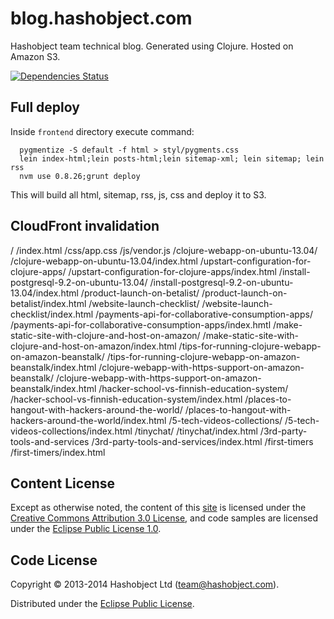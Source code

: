 # blog.hashobject.com

Hashobject team technical blog. Generated using Clojure. Hosted on Amazon S3.

[![Dependencies Status](http://jarkeeper.com/hashobject/blog.hashobject.com/status.png)](http://jarkeeper.com/hashobject/blog.hashobject.com)

## Full deploy

Inside `frontend` directory execute command:

```
  pygmentize -S default -f html > styl/pygments.css
  lein index-html;lein posts-html;lein sitemap-xml; lein sitemap; lein rss
  nvm use 0.8.26;grunt deploy
```

This will build all html, sitemap, rss, js, css and deploy it to S3.


## CloudFront invalidation

/
/index.html
/css/app.css
/js/vendor.js
/clojure-webapp-on-ubuntu-13.04/
/clojure-webapp-on-ubuntu-13.04/index.html
/upstart-configuration-for-clojure-apps/
/upstart-configuration-for-clojure-apps/index.html
/install-postgresql-9.2-on-ubuntu-13.04/
/install-postgresql-9.2-on-ubuntu-13.04/index.html
/product-launch-on-betalist/
/product-launch-on-betalist/index.html
/website-launch-checklist/
/website-launch-checklist/index.html
/payments-api-for-collaborative-consumption-apps/
/payments-api-for-collaborative-consumption-apps/index.hmtl
/make-static-site-with-clojure-and-host-on-amazon/
/make-static-site-with-clojure-and-host-on-amazon/index.html
/tips-for-running-clojure-webapp-on-amazon-beanstalk/
/tips-for-running-clojure-webapp-on-amazon-beanstalk/index.html
/clojure-webapp-with-https-support-on-amazon-beanstalk/
/clojure-webapp-with-https-support-on-amazon-beanstalk/index.html
/hacker-school-vs-finnish-education-system/
/hacker-school-vs-finnish-education-system/index.html
/places-to-hangout-with-hackers-around-the-world/
/places-to-hangout-with-hackers-around-the-world/index.html
/5-tech-videos-collections/
/5-tech-videos-collections/index.html
/tinychat/
/tinychat/index.html
/3rd-party-tools-and-services
/3rd-party-tools-and-services/index.html
/first-timers
/first-timers/index.html

## Content License

Except as otherwise noted, the content of this [site](http://blog.hashobject.com)
is licensed under the [Creative Commons Attribution 3.0 License](http://creativecommons.org/licenses/by/3.0/),
and code samples are licensed under the [Eclipse Public License 1.0](http://opensource.org/licenses/eclipse-1.0).

## Code License

Copyright © 2013-2014 Hashobject Ltd (team@hashobject.com).

Distributed under the [Eclipse Public License](http://opensource.org/licenses/eclipse-1.0).
